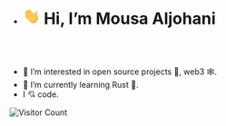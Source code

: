 - <h1><img  src="https://raw.githubusercontent.com/ABSphreak/ABSphreak/master/gifs/Hi.gif" width="30px"> Hi, I’m Mousa Aljohani </h1>
</br>
</br>

- 👀 I’m interested in open source projects 📖, web3 🕸.
- 🌱 I’m currently learning Rust 🦀.
- I 💘 code.



![Visitor Count](https://profile-counter.glitch.me/VE5ETA/count.svg)

<!---
VE5ETA/VE5ETA is a ✨ special ✨ repository because its `README.md` (this file) appears on your GitHub profile.
You can click the Preview link to take a look at your changes.
--->
